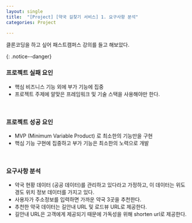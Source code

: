 ```yaml
---
layout: single
title:  "[Project] [약국 길찾기 서비스] 1. 요구사항 분석"
categories: Project

---
```


클론코딩을 하고 싶어 패스트캠퍼스 강의를 들고 해보았다.

{: .notice--danger}



### 프로젝트 실패 요인

- 핵심 비즈니스 기능 외에 부가 기능에 집중
- 프로젝트 주제에 알맞은 프레임워크 및 기술 스택을 사용해야만 한다.

<br/>

### 프로젝트 성공 요인

- MVP (Minimum Variable Product) 로 최소한의 기능만을 구현
- 핵심 기능 구현에 집중하고 부가 기능은 최소한의 노력으로 개발

<br/>

### 요구사항 분석

- 약국 현황 데이터 (공공 데이터)를 관리하고 있다라고 가정하고, 이 데이터는 위도 경도 위치 정보 데이터를 가지고 있다.
- 사용자가 주소정보를 입력하면 가까운 약국 3곳을 추천한다.
- 추천한 약국 데이터는 길안내 URL 및 로드뷰 URL로 제공한다.
- 길안내 URL은 고객에게 제공되기 때문에 가독성을 위해 shorten url로 제공한다.

<br/>



